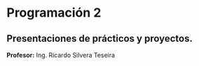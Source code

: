 # Programación 2

## Presentaciones de prácticos y proyectos.
<p><strong>Profesor:</strong> Ing. Ricardo Silvera Teseira </p> 

